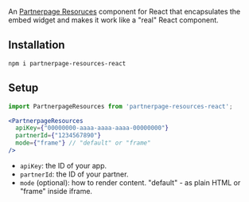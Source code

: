 An [Partnerpage Resoruces](https://resources.partnerpage.io/) component for React that encapsulates the embed widget and makes it work like a "real" React component.

## Installation

```
npm i partnerpage-resources-react
```

## Setup

```jsx
import PartnerpageResources from 'partnerpage-resources-react';

<PartnerpageResources
  apiKey={"00000000-aaaa-aaaa-aaaa-00000000"}
  partnerId={"1234567890"}
  mode={"frame"} // "default" or "frame"
/>
``` 

* `apiKey`: the ID of your app.
* `partnerId`: the ID of your partner.
* `mode` (optional): how to render content. "default" - as plain HTML or "frame" inside iframe.